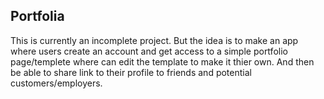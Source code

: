 ## Portfolia
This is currently an incomplete project. But the idea is to make an app where users create an account and get access to a simple portfolio page/templete where can edit the template to make it thier own. And then be able to share link to their profile to friends and potential customers/employers.